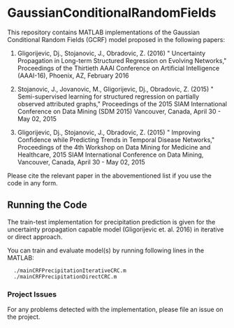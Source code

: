 # GaussianConditionalRandomFields

This repository contains MATLAB implementations of the Gaussian Conditional Random Fields (GCRF) model proposed in the following papers:


1. Gligorijevic, Dj., Stojanovic, J., Obradovic, Z. (2016) " Uncertainty Propagation in Long-term Structured Regression on Evolving Networks," Proceedings of the Thirtieth AAAI Conference on Artificial Intelligence (AAAI-16), Phoenix, AZ, February 2016 

2. Stojanovic, J., Jovanovic, M., Gligorijevic, Dj., Obradovic, Z. (2015) " Semi-supervised learning for structured regression on partially observed attributed graphs," Proceedings of the 2015 SIAM International Conference on Data Mining (SDM 2015) Vancouver, Canada, April 30 - May 02, 2015 

3. Gligorijevic, Dj., Stojanovic, J., Obradovic, Z. (2015) " Improving Confidence while Predicting Trends in Temporal Disease Networks," Proceedings of the 4th Workshop on Data Mining for Medicine and Healthcare, 2015 SIAM International Conference on Data Mining, Vancouver, Canada, April 30 - May 02, 2015 


Please cite the relevant paper in the abovementioned list if you use the code in any form.



## Running the Code

The train-test implementation for precipitation prediction is given for the uncertainty propagation capable model (Gligorijevic et. al. 2016) in iterative or direct approach.

You can train and evaluate model(s) by running following lines in the MATLAB:

```
  ./mainCRFPrecipitationIterativeCRC.m
  ./mainCRFPrecipitationDirectCRC.m
```

### Project Issues
For any problems detected with the implementation, please file an issue on the project.
